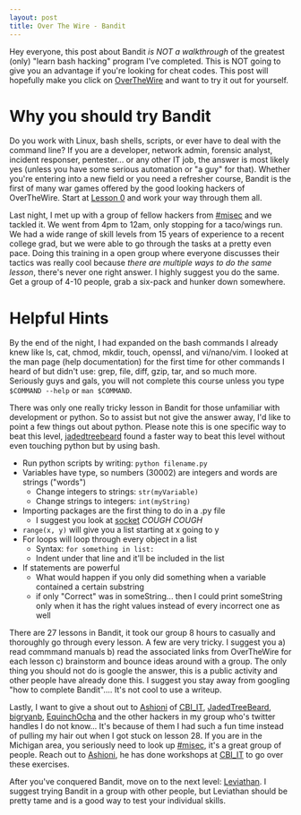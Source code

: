 ```yaml
---
layout: post
title: Over The Wire - Bandit
---
```


Hey everyone, this post about Bandit *is NOT a walkthrough* of the greatest (only) "learn bash hacking" program I've completed. This is NOT going to give you an advantage if you're looking for cheat codes. This post will hopefully make you click on [OverTheWire](http://overthewire.org/wargames/) and want to try it out for yourself.

# Why you should try Bandit
Do you work with Linux, bash shells, scripts, or ever have to deal with the command line? If you are a developer, network admin, forensic analyst, incident responser, pentester... or any other IT job, the answer is most likely yes (unless you have some serious automation or "a guy" for that). Whether you're entering into a new field or you need a refresher course, Bandit is the first of many war games offered by the good looking hackers of OverTheWire. Start at [Lesson 0](http://overthewire.org/wargames/bandit/) and work your way through them all.

Last night, I met up with a group of fellow hackers from [#misec](http://micsec.us) and we tackled it. We went from 4pm to 12am, only stopping for a taco/wings run. We had a wide range of skill levels from 15 years of experience to a recent college grad, but we were able to go through the tasks at a pretty even pace. Doing this training in a open group where everyone discusses their tactics was really cool because *there are multiple ways to do the same lesson*, there's never one right answer. I highly suggest you do the same. Get a group of 4-10 people, grab a six-pack and hunker down somewhere.

# Helpful Hints
By the end of the night, I had expanded on the bash commands I already knew like ls, cat, chmod, mkdir, touch, openssl, and vi/nano/vim. I looked at the man page (help documentation) for the first time for other commands I heard of but didn't use: grep, file, diff, gzip, tar, and so much more. Seriously guys and gals, you will not complete this course unless you type `$COMMAND --help` or `man $COMMAND`.

There was only one really tricky lesson in Bandit for those unfamiliar with development or python. So to assist but not give the answer away, I'd like to point a few things out about python. Please note this is one specific way to beat this level, [jadedtreebeard](https://twitter.com/jadedtreebeard) found a faster way to beat this level without even touching python but by using bash.

* Run python scripts by writing: `python filename.py`
* Variables have type, so numbers (30002) are integers and words are strings ("words")
  * Change integers to strings: `str(myVariable)`
  * Change strings to integers: `int(myString)`
* Importing packages are the first thing to do in a .py file
  * I suggest you look at [socket](https://docs.python.org/2/library/socket.html) _COUGH COUGH_
* `range(x, y)` will give you a list starting at x going to y
* For loops will loop through every object in a list
  * Syntax: `for something in list:`
  * Indent under that line and it'll be included in the list
* If statements are powerful
  * What would happen if you only did something when a variable contained a certain substring
  * if only "Correct" was in someString... then I could print someString only when it has the right values instead of every incorrect one as well

There are 27 lessons in Bandit, it took our group 8 hours to casually and thoroughly go through every lesson. A few are very tricky. I suggest you a) read commmand manuals b) read the associated links from OverTheWire for each lesson c) brainstorm and bounce ideas around with a group. The only thing you should not do is google the answer, this is a public activity and other people have already done this. I suggest you stay away from googling "how to complete Bandit".... It's not cool to use a writeup.

Lastly, I want to give a shout out to [Ashioni](https://twitter.com/Ashioni) of [CBI_IT](https://twitter.com/CBI_IT), [JadedTreeBeard](https://twitter.com/jadedtreebeard), [bigryanb](https://twitter.com/bigryanb), [EquinchOcha](https://twitter.com/EquincuOcha) and the other hackers in my group who's twitter handles I do not know... It's because of them I had such a fun time instead of pulling my hair out when I got stuck on lesson 28. If you are in the Michigan area, you seriously need to look up [#misec](http://micsec.us), it's a great group of people. Reach out to [Ashioni](https://twitter.com/Ashioni), he has done workshops at [CBI_IT](https://twitter.com/CBI_IT) to go over these exercises.

After you've conquered Bandit, move on to the next level: [Leviathan](https://blog.greenjam94.me/overthewire-leviathan/). I suggest trying Bandit in a group with other people, but Leviathan should be pretty tame and is a good way to test your individual skills.
